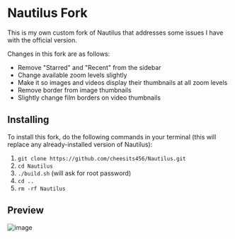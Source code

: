 # Nautilus Fork

This is my own custom fork of Nautilus that addresses some issues I have with the official version.

Changes in this fork are as follows:

- Remove "Starred" and "Recent" from the sidebar
- Change available zoom levels slightly
- Make it so images and videos display their thumbnails at all zoom levels
- Remove border from image thumbnails
- Slightly change film borders on video thumbnails

## Installing

To install this fork, do the following commands in your terminal (this will replace any already-installed version of Nautilus):

1. `git clone https://github.com/cheesits456/Nautilus.git`
2. `cd Nautilus`
3. `./build.sh` (will ask for root password)
4. `cd ..`
5. `rm -rf Nautilus`

## Preview

![image](https://user-images.githubusercontent.com/35486894/125452123-c4695b06-657c-4b1e-bd85-ff050bbf9a09.png)
